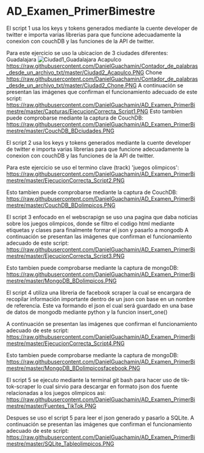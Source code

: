 # AD_Examen_PrimerBimestre

El script 1 usa los keys y tokens generados mediante la cuente developer de twitter e importa varias librerias para
que funcione adecuadamente la conexion con couchDB y las funciones de la API de twitter.

Para este ejercicio se uso la ubicacion de 3 ciudades diferentes:
Guadalajara
![Ciudad1_Guadalajara](https://user-images.githubusercontent.com/66534512/127725268-d8a0a49d-3193-4af8-b73f-7d1d41c992a1.PNG)
Acapulco
https://raw.githubusercontent.com/DanielGuachamin/Contador_de_palabras_desde_un_archivo_txt/master/Ciudad2_Acapulco.PNG
Chone
https://raw.githubusercontent.com/DanielGuachamin/Contador_de_palabras_desde_un_archivo_txt/master/Ciudad2_Chone.PNG
A continuación se presentan las imágenes que confirman el funcionamiento adecuado de este script:
https://raw.githubusercontent.com/DanielGuachamin/AD_Examen_PrimerBimestre/master/Capturas/EjecucionCorrecta_Script1.PNG
Esto tambien puede comprobarse mediante la captura de CouchDB:
https://raw.githubusercontent.com/DanielGuachamin/AD_Examen_PrimerBimestre/master/CouchDB_BDciudades.PNG

El script 2 usa los keys y tokens generados mediante la cuente developer de twitter e importa varias librerias para
que funcione adecuadamente la conexion con couchDB y las funciones de la API de twitter.

Para este ejercicio se uso el termino clave (track) 'juegos olimpicos':
https://raw.githubusercontent.com/DanielGuachamin/AD_Examen_PrimerBimestre/master/EjecucionCorrecta_Script2.PNG

Esto tambien puede comprobarse mediante la captura de CouchDB:
https://raw.githubusercontent.com/DanielGuachamin/AD_Examen_PrimerBimestre/master/CouchDB_BDolimpicos.PNG

El script 3 enfocado en el webscrapign se uso una pagina que daba noticias sobre los juegos olimpicos, donde se
filtro el codigo html mediante etiquetas y clases para finalmente formar el json y pasarlo a mongodb
A continuación se presentan las imágenes que confirman el funcionamiento adecuado de este script:
https://raw.githubusercontent.com/DanielGuachamin/AD_Examen_PrimerBimestre/master/EjecucionCorrecta_Script3.PNG

Esto tambien puede comprobarse mediante la captura de mongoDB:
https://raw.githubusercontent.com/DanielGuachamin/AD_Examen_PrimerBimestre/master/MongoDB_BDolimpicos.PNG

El script 4 utiliza una libreria de facebook scraper la cual se encargara de recopilar información importante
dentro de un json con base en un nombre de referencia. Este va formando el json el cual será guardado en una base de datos
de mongodb mediante python y la funcion insert_one()

A continuación se presentan las imágenes que confirman el funcionamiento adecuado de este script:
https://raw.githubusercontent.com/DanielGuachamin/AD_Examen_PrimerBimestre/master/EjecucionCorrecta_Script4.PNG

Esto tambien puede comprobarse mediante la captura de mongoDB:
https://raw.githubusercontent.com/DanielGuachamin/AD_Examen_PrimerBimestre/master/MongoDB_BDolimpicosfacebook.PNG

El script 5 se ejecuto mediante la terminal git bash para hacer uso de tik-tok-scraper lo cual sirvio para descargar
en formato json dos fuente relacionadas a los juegos olimpicos asi:
https://raw.githubusercontent.com/DanielGuachamin/AD_Examen_PrimerBimestre/master/Fuentes_TikTok.PNG

Despues se uso el script 5 para leer el json generado y pasarlo a SQLite. A continuación se presentan las imágenes 
que confirman el funcionamiento adecuado de este script:
https://raw.githubusercontent.com/DanielGuachamin/AD_Examen_PrimerBimestre/master/SQLite_Tableolimpicos.PNG

